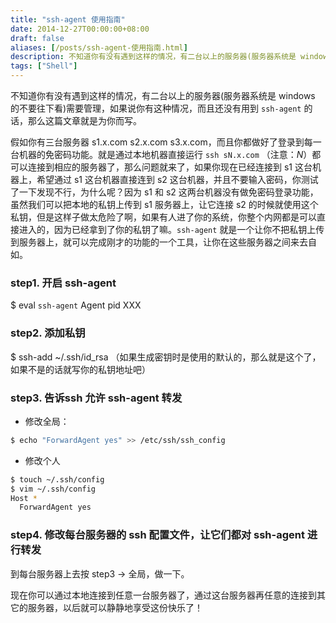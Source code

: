 ```yaml
---
title: "ssh-agent 使用指南"
date: 2014-12-27T00:00:00+08:00
draft: false
aliases: [/posts/ssh-agent-使用指南.html]
description: 不知道你有没有遇到这样的情况，有二台以上的服务器(服务器系统是 windows 的不要往下看)需要管理，如果说你有这种情况，而且还没有用到 `ssh-agent` 的话，那么这篇文章就是为你而写。
tags: ["Shell"]
---
```


不知道你有没有遇到这样的情况，有二台以上的服务器(服务器系统是 windows 的不要往下看)需要管理，如果说你有这种情况，而且还没有用到 `ssh-agent` 的话，那么这篇文章就是为你而写。

假如你有三台服务器 s1.x.com s2.x.com s3.x.com，而且你都做好了登录到每一台机器的免密码功能。就是通过本地机器直接运行 `ssh sN.x.com` （注意：*N*）都可以连接到相应的服务器了，那么问题就来了，如果你现在已经连接到 s1 这台机器上，希望通过 s1 这台机器直接连到 s2 这台机器，并且不要输入密码，你测试了一下发现不行，为什么呢？因为 s1 和 s2 这两台机器没有做免密码登录功能，虽然我们可以把本地的私钥上传到 s1 服务器上，让它连接 s2 的时候就使用这个私钥，但是这样子做太危险了啊，如果有人进了你的系统，你整个内网都是可以直接进入的，因为已经拿到了你的私钥了嘛。`ssh-agent` 就是一个让你不把私钥上传到服务器上，就可以完成刚才的功能的一个工具，让你在这些服务器之间来去自如。

### step1. 开启 ssh-agent

$ eval `ssh-agent`
Agent pid XXX

### step2. 添加私钥

$ ssh-add ~/.ssh/id_rsa      （如果生成密钥时是使用的默认的，那么就是这个了，如果不是的话就写你的私钥地址吧）

### step3. 告诉ssh 允许 ssh-agent 转发

- 修改全局：
~~~bash
$ echo "ForwardAgent yes" >> /etc/ssh/ssh_config
~~~
- 修改个人
~~~bash
$ touch ~/.ssh/config
$ vim ~/.ssh/config
Host *
  ForwardAgent yes
~~~

### step4. 修改每台服务器的 ssh 配置文件，让它们都对 ssh-agent 进行转发

到每台服务器上去按 step3 -> 全局，做一下。

现在你可以通过本地连接到任意一台服务器了，通过这台服务器再任意的连接到其它的服务器，以后就可以静静地享受这份快乐了！
